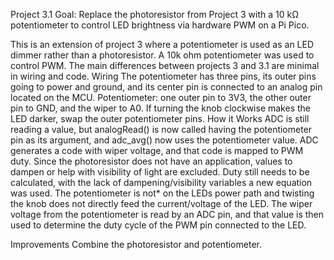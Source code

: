 Project 3.1
Goal: Replace the photoresistor from Project 3 with a 10 kΩ potentiometer to control LED brightness via hardware PWM on a Pi Pico.


This is an extension of project 3 where a potentiometer is used as an LED dimmer rather than a photoresistor. A 10k ohm potentiometer was used to control PWM. The main differences between projects 3 and 3.1 are minimal in wiring and code.
Wiring
The potentiometer has three pins, its outer pins going to power and ground, and its center pin is connected to an analog pin located on the MCU.
Potentiometer: one outer pin to 3V3, the other outer pin to GND, and the wiper to A0. 
If turning the knob clockwise makes the LED darker, swap the outer potentiometer pins.
How it Works
ADC is still reading a value, but analogRead() is now called having the potentiometer pin as its argument, and adc_avg() now uses the potentiometer value. ADC generates a code with wiper voltage, and that code is mapped to PWM duty. 
Since the photoresistor does not have an application, values to dampen or help with visibility of light are excluded. Duty still needs to be calculated, with the lack of dampening/visibility variables a new equation was used. 
The potentiometer is not* on the LEDs power path and twisting the knob does not directly feed the current/voltage of the LED. The wiper voltage from the potentiometer is read by an ADC pin, and that value is then used to determine the duty cycle of the PWM pin connected to the LED. 


Improvements
Combine the photoresistor and potentiometer. 

